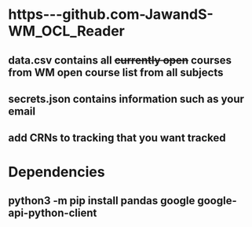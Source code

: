 # https---github.com-JawandS-WM_OCL_Reader
## data.csv contains all ~~currently open~~ courses from WM open course list from all subjects 
## secrets.json contains information such as your email
## add CRNs to tracking that you want tracked

# Dependencies
## python3 -m pip install pandas google google-api-python-client